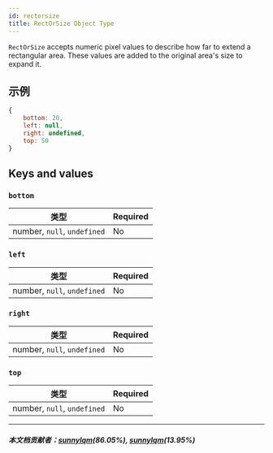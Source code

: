 ```yaml
---
id: rectorsize
title: RectOrSize Object Type
---
```


`RectOrSize` accepts numeric pixel values to describe how far to extend a rectangular area. These values are added to the original area's size to expand it.

## 示例

```js
{
    bottom: 20,
    left: null,
    right: undefined,
    top: 50
}
```

## Keys and values

### `bottom`

| 类型                        | Required |
| --------------------------- | -------- |
| number, `null`, `undefined` | No       |

### `left`

| 类型                        | Required |
| --------------------------- | -------- |
| number, `null`, `undefined` | No       |

### `right`

| 类型                        | Required |
| --------------------------- | -------- |
| number, `null`, `undefined` | No       |

### `top`

| 类型                        | Required |
| --------------------------- | -------- |
| number, `null`, `undefined` | No       |

---

##### 本文档贡献者：[sunnylqm](https://github.com/search?q=sunnylqm&type=Users)(86.05%), [sunnylqm](https://github.com/search?q=sunnylqm&type=Users)(13.95%)
